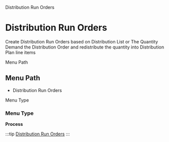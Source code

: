 
Distribution Run Orders
# Distribution Run Orders


Create Distribution Run Orders based on Distribution List or The Quantity Demand the Distribution Order and redistribute the quantity into Distribution Plan line items

Menu Path
## Menu Path



- Distribution Run Orders

Menu Type
### Menu Type

**Process**


:::tip
[Distribution Run Orders](functional-guide/process/process-m_distributionrun-orders.md)
:::